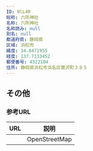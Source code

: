 ```yaml
---
ID: 0lL4R
総称: 六所神社
名称: 六所神社
名称読み: null
別名: null
都道府県: 静岡県
区域: 浜松市
緯度: 34.8471955
経度: 137.7133452
郵便番号: 4312104
住所: 静岡県浜松市浜名区鷲沢町３８５
---
```


## その他

### 参考URL

| URL | 説明          |
| --- | ------------- |
|     | OpenStreetMap |

